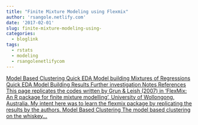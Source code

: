 ```yaml
---
title: "Finite Mixture Modeling using Flexmix"
author: 'rsangole.netlify.com'
date: '2017-02-01'
slug: finite-mixture-modeling-using-
categories:
  - bloglink
tags:
  - rstats
  - modeling
  - rsangolenetlifycom
---
```


[Model Based Clustering Quick EDA Model building Mixtures of Regressions Quick EDA Model Building Results Further investigation Notes References This page replicates the codes written by Grun & Leish (2007) in ‘FlexMix: An R package for finite mixture modelling’, University of Wollongong, Australia. My intent here was to learn the flexmix package by replicating the results by the authors. Model Based Clustering The model based clustering on the whiskey...<click to read more>](http://rsangole.netlify.com/post/finite-mixture-modeling-using-flexmix/)

